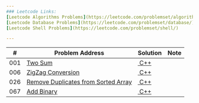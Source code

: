 ```yaml
---
### Leetcode Links:
[Leetcode Algorithms Problems](https://leetcode.com/problemset/algorithms/)  
[Leetcode Database Problems](https://leetcode.com/problemset/database/)  
[Leetcode Shell Problems](https://leetcode.com/problemset/shell/) 

---
```



| \# | Problem Address | Solution | Note |
|----|----------|-----------|------|
| 001 | [Two Sum](https://leetcode.com/problems/two-sum/) | [&nbsp;C++](./leetcode/001.Two_Sum/readme.md) |  |
| 006 | [ZigZag Conversion](https://leetcode.com/problems/Two-Sum/) | [&nbsp;C++](./leetcode/006.ZigZag_Conversion/readme.md) |  |
| 026 | [Remove Duplicates from Sorted Array](https://leetcode.com/problems/remove-duplicates-from-sorted-array/) | [&nbsp;C++](./leetcode/026.Remove_Duplicates_from_Sorted_Array/readme.md) |  |
| 067 | [Add Binary](https://leetcode.com/problems/add-binary/) | [&nbsp;C++](./leetcode/067.Add_Binary/readme.md) |  |

